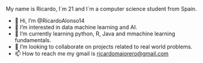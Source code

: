 My name is Ricardo, I´m 21 and I´m a computer science student from Spain.
- 👋 Hi, I’m @RicardoAlonso14
- 👀 I’m interested in data machine learning and AI.
- 🌱 I’m currently learning python, R, Java and mmachine learning fundamentals.
- 💞️ I’m looking to collaborate on projects related to real world problems.
- 📫 How to reach me my gmail is ricardomajorero@gmail.com


